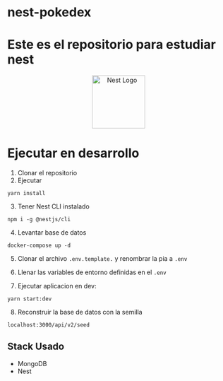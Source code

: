 
# nest-pokedex
Este es el repositorio para estudiar nest
=======
<p align="center">
  <a href="http://nestjs.com/" target="blank"><img src="https://nestjs.com/img/logo-small.svg" width="120" alt="Nest Logo" /></a>
</p>

# Ejecutar en desarrollo

1. Clonar el repositorio
2. Ejecutar
```
yarn install
```
3. Tener Nest CLI instalado
```
npm i -g @nestjs/cli
```
4. Levantar base de datos
```
docker-compose up -d
```
5. Clonar el archivo ```.env.template.``` y renombrar la pia a ```.env```

6. Llenar las variables de entorno definidas en el ```.env```

7. Ejecutar aplicacion en dev:

```
yarn start:dev
```
8. Reconstruir la base de datos con la semilla
```
localhost:3000/api/v2/seed 
```

## Stack Usado
* MongoDB
* Nest 

